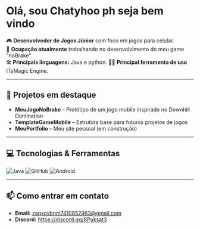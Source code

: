 # Olá, sou Chatyhoo ph seja bem vindo

🎮 **Desenvolvedor de Jogos Júnior** com foco em jogos para celular.  
📱 **Ocupação atualmente** trabalhando no desenvolvimento do meu game "noBrake".  
🛠 **Principais linguagens:** Java e python.
👨‍💻 **Principal ferramenta de uso** ITsMagic Engine.

---

## 🚀 Projetos em destaque
- **MeuJogoNoBrake** – Protótipo de um jogo mobile inspirado no Downhill Domination  
- **TemplateGameMobile** – Estrutura base para futuros projetos de jogos  
- **MeuPortfolio** – Meu site pessoal (em construção)

---

## 💻 Tecnologias & Ferramentas
![Java](https://img.shields.io/badge/Java-%23ED8B00.svg?style=for-the-badge&logo=openjdk&logoColor=white)
![GitHub](https://img.shields.io/badge/GitHub-%23121011.svg?style=for-the-badge&logo=github&logoColor=white)
![Android](https://img.shields.io/badge/Android-%233DDC84.svg?style=for-the-badge&logo=android&logoColor=white)

---

## 📫 Como entrar em contato
- **Email:** zaqxcvbnm7410852963@gmail.com
- **Discord:** https://discord.gg/8Puksat3
